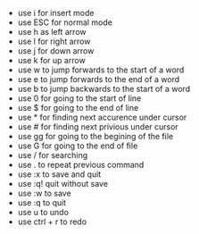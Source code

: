 * use i for insert mode 
* use ESC for normal mode
* use h as left arrow
* use l for right arrow
* use j for down arrow
* use k for up arrow
* use w  to jump forwards to the start of a word
* use e to jump forwards to the end of a word
* use b to jump backwards to the start of a word
* use 0 for going to the start of line
* use $ for going to the end of line
* use * for finding next accurence under cursor
* use # for finding next privious under cursor
* use gg for going to the begining of the file
* use G for going to the end of file
* use / for searching
* use . to repeat previous command
* use :x to save and quit
* use :q! quit without save
* use :w to save
* use :q to quit
* use u to undo
* use ctrl + r to redo
